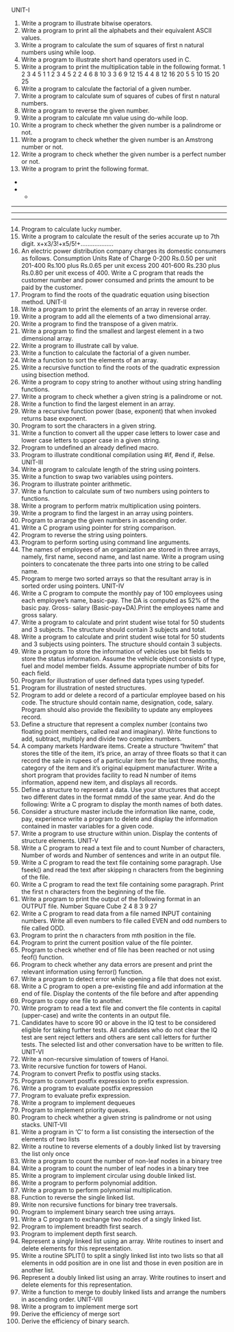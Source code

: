 UNIT-I
1) Write a program to illustrate bitwise operators.
2) Write a program to print all the alphabets and their equivalent ASCII values.
3) Write a program to calculate the sum of squares of first n natural numbers using while
loop.
4) Write a program to illustrate short hand operators used in C.
5) Write a program to print the multiplication table in the following format.
1 2 3 4 5
1 1 2 3 4 5
2 2 4 6 8 10
3 3 6 9 12 15
4 4 8 12 16 20
5 5 10 15 20 25
6) Write a program to calculate the factorial of a given number.
7) Write a program to calculate sum of squares of cubes of first n natural numbers.
8) Write a program to reverse the given number.
9) Write a program to calculate mn value using do-while loop.
10) Write a program to check whether the given number is a palindrome or not.
11) Write a program to check whether the given number is an Amstrong number or not.
12) Write a program to check whether the given number is a perfect number or not.
13) Write a program to print the following format.
*
* *
* * *
* * * *
* * * * *
14) Program to calculate lucky number.
15) Write a program to calculate the result of the series accurate up to 7th digit.
x+x3/3!+x5/5!+……………….
16) An electric power distribution company charges its domestic consumers as follows.
Consumption Units Rate of Charge
0-200 Rs.0.50 per unit
201-400 Rs.100 plus Rs.0.65 per unit excess 200
401-600 Rs.230 plus Rs.0.80 per unit excess of 400.
Write a C program that reads the customer number and power consumed and
prints the amount to be paid by the customer.
17) Program to find the roots of the quadratic equation using bisection method.
UNIT-II
18) Write a program to print the elements of an array in reverse order.
19) Write a program to add all the elements of a two dimensional array.
20) Write a program to find the transpose of a given matrix.
21) Write a program to find the smallest and largest element in a two dimensional array.
22) Write a program to illustrate call by value.
23) Write a function to calculate the factorial of a given number.
24) Write a function to sort the elements of an array.
25) Write a recursive function to find the roots of the quadratic expression using bisection
method.
26) Write a program to copy string to another without using string handling functions.
27) Write a program to check whether a given string is a palindrome or not.
28) Write a function to find the largest element in an array.
29) Write a recursive function power (base, exponent) that when invoked returns base
exponent.
30) Program to sort the characters in a given string.
31) Write a function to convert all the upper case letters to lower case and lower case
letters to upper case in a given string.
32) Program to undefined an already defined macro.
33) Program to illustrate conditional compilation using #if, #end if, #else.
UNIT-III
34) Write a program to calculate length of the string using pointers.
35) Write a function to swap two variables using pointers.
36) Program to illustrate pointer arithmetic.
37) Write a function to calculate sum of two numbers using pointers to functions.
38) Write a program to perform matrix multiplication using pointers.
39) Write a program to find the largest in an array using pointers.
40) Program to arrange the given numbers in ascending order.
41) Write a C program using pointer for string comparison.
42) Program to reverse the string using pointers.
43) Program to perform sorting using command line arguments.
44) The names of employees of an organization are stored in three arrays, namely, first
name, second name, and last name. Write a program using pointers to concatenate the
three parts into one string to be called name.
45) Program to merge two sorted arrays so that the resultant array is in sorted order using
pointers.
UNIT-IV
46) Write a C program to compute the monthly pay of 100 employees using each
employee’s name, basic-pay. The DA is computed as 52% of the basic pay. Gross-
salary (Basic-pay+DA).Print the employees name and gross salary.
47) Write a program to calculate and print student wise total for 50 students and 3
subjects. The structure should contain 3 subjects and total.
48) Write a program to calculate and print student wise total for 50 students and 3
subjects using pointers. The structure should contain 3 subjects.
49) Write a program to store the information of vehicles use bit fields to store the status
information. Assume the vehicle object consists of type, fuel and model member
fields. Assume appropriate number of bits for each field.
50) Program for illustration of user defined data types using typedef.
51) Program for illustration of nested structures.
52) Program to add or delete a record of a particular employee based on his code. The
structure should contain name, designation, code, salary. Program should also provide
the flexibility to update any employees record.
53) Define a structure that represent a complex number (contains two floating point
members, called real and imaginary). Write functions to add, subtract, multiply and
divide two complex numbers.
54) A company markets Hardware items. Create a structure “hwitem” that stores the title
of the item, it’s price, an array of three floats so that it can record the sale in rupees of
a particular item for the last three months, category of the item and it’s original
equipment manufacturer. Write a short program that provides facility to read N
number of items information, append new item, and displays all records.
55) Define a structure to represent a data. Use your structures that accept two different
dates in the format mmdd of the same year. And do the following: Write a C program
to display the month names of both dates.
56) Consider a structure master include the information like name, code, pay, experience
write a program to delete and display the information contained in master variables
for a given code.
57) Write a program to use structure within union. Display the contents of structure
elements.
UNIT-V
58) Write a C program to read a text file and to count Number of characters, Number of
words and Number of sentences and write in an output file.
59) Write a C program to read the text file containing some paragraph. Use fseek() and
read the text after skipping n characters from the beginning of the file.
60) Write a C program to read the text file containing some paragraph. Print the first n
characters from the beginning of the file.
61) Write a program to print the output of the following format in an OUTPUT file.
Number Square Cube
2 4 8
3 9 27
62) Write a C program to read data from a file named INPUT containing numbers. Write
all even numbers to file called EVEN and odd numbers to file called ODD.
63) Program to print the n characters from mth position in the file.
64) Program to print the current position value of the file pointer.
65) Program to check whether end of file has been reached or not using feof() function.
66) Program to check whether any data errors are present and print the relevant
information using ferror() function.
67) Write a program to detect error while opening a file that does not exist.
68) Write a C program to open a pre-existing file and add information at the end of file.
Display the contents of the file before and after appending
69) Program to copy one file to another.
70) Write program to read a text file and convert the file contents in capital (upper-case)
and write the contents in an output file.
71) Candidates have to score 90 or above in the IQ test to be considered eligible for
taking further tests. All candidates who do not clear the IQ test are sent reject letters
and others are sent call letters for further tests. The selected list and other
conversation have to be written to file.
UNIT-VI
72) Write a non-recursive simulation of towers of Hanoi.
73) Write recursive function for towers of Hanoi.
74) Program to convert Prefix to postfix using stacks.
75) Program to convert postfix expression to prefix expression.
76) Write a program to evaluate postfix expression
77) Program to evaluate prefix expression.
78) Write a program to implement dequeues
79) Program to implement priority queues.
80) Program to check whether a given string is palindrome or not using stacks.
UNIT-VII
81) Write a program in ‘C’ to form a list consisting the intersection of the elements of two
lists
82) Write a routine to reverse elements of a doubly linked list by traversing the list only
once
83) Write a program to count the number of non-leaf nodes in a binary tree
84) Write a program to count the number of leaf nodes in a binary tree
85) Write a program to implement circular using double linked list.
86) Write a program to perform polynomial addition.
87) Write a program to perform polynomial multiplication.
88) Function to reverse the single linked list.
89) Write non recursive functions for binary tree traversals.
90) Program to implement binary search tree using arrays.
91) Write a C program to exchange two nodes of a singly linked list.
92) Program to implement breadth first search.
93) Program to implement depth first search.
94) Represent a singly linked list using an array. Write routines to insert and delete
elements for this representation.
95) Write a routine SPLIT() to split a singly linked list into two lists so that all elements
in odd position are in one list and those in even position are in another list.
96) Represent a doubly linked list using an array. Write routines to insert and delete
elements for this representation.
97) Write a function to merge to doubly linked lists and arrange the numbers in ascending
order.
UNIT-VIII
98) Write a program to implement merge sort
99) Derive the efficiency of merge sort
100) Derive the efficiency of binary search.
